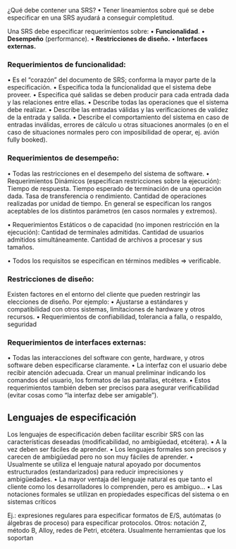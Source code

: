 ¿Qué debe contener una SRS?
• Tener lineamientos sobre qué se debe especificar en una SRS ayudará a
conseguir completitud.

Una SRS debe especificar requerimientos sobre:
• **Funcionalidad**.
• **Desempeño** (performance).
• **Restricciones de diseño.**
• **Interfaces externas.**

### Requerimientos de funcionalidad:
• Es el “corazón” del documento de SRS; conforma la mayor parte de la especificación.
• Especifica toda la funcionalidad que el sistema debe proveer.
• Especifica qué salidas se deben producir para cada entrada dada y las relaciones entre ellas.
• Describe todas las operaciones que el sistema debe realizar.
• Describe las entradas válidas y las verificaciones de validez de la entrada y salida.
• Describe el comportamiento del sistema en caso de entradas inválidas, errores de
cálculo u otras situaciones anormales (o en el caso de situaciones normales pero con imposibilidad de operar, ej. avión fully booked).
### Requerimientos de desempeño:
• Todas las restricciones en el desempeño del sistema de software.
• Requerimientos Dinámicos (especifican restricciones sobre la ejecución):
	Tiempo de respuesta.
	Tiempo esperado de terminación de una operación dada.
	Tasa de transferencia o rendimiento.
	Cantidad de operaciones realizadas por unidad de tiempo.
	En general se especifican los rangos aceptables de los distintos parámetros (en casos normales y	extremos).
	
• Requerimientos Estáticos o de capacidad (no imponen restricción en la ejecución):
	Cantidad de terminales admitidas.
	Cantidad de usuarios admitidos simultáneamente.
	Cantidad de archivos a procesar y sus tamaños.
	
• Todos los requisitos se especifican en términos medibles => verificable.

### Restricciones de diseño:
Existen factores en el entorno del cliente que pueden restringir las elecciones
de diseño. Por ejemplo:
• Ajustarse a estándares y compatibilidad con otros sistemas, limitaciones de
hardware y otros recursos.
• Requerimientos de confiabilidad, tolerancia a falla, o respaldo, seguridad

### Requerimientos de interfaces externas:
• Todas las interacciones del software con gente, hardware, y otros software
deben especificarse claramente.
• La interfaz con el usuario debe recibir atención adecuada. Crear un manual preliminar indicando los comandos del usuario, los formatos de las pantallas, etcétera.
• Estos requerimientos también deben ser precisos para asegurar
verificabilidad (evitar cosas como “la interfaz debe ser amigable”).

## Lenguajes de especificación
Los lenguajes de especificación deben facilitar escribir SRS con las características deseadas (modificabilidad, no ambigüedad, etcétera).
• A la vez deben ser fáciles de aprender.
• Los lenguajes formales son precisos y carecen de ambigüedad pero no son muy fáciles de aprender.
• Usualmente se utiliza el lenguaje natural apoyado por documentos estructurados
(estandarizados) para reducir imprecisiones y ambigüedades.
• La mayor ventaja del lenguaje natural es que tanto el cliente como los desarrolladores lo comprenden, pero es ambiguo...
• Las notaciones formales se utilizan en propiedades específicas del sistema o en sistemas críticos

Ej.: expresiones regulares para especificar formatos de E/S, autómatas (o álgebras de proceso) para especificar protocolos.
Otros: notación Z, método B, Alloy, redes de Petri, etcétera. Usualmente herramientas que los soportan